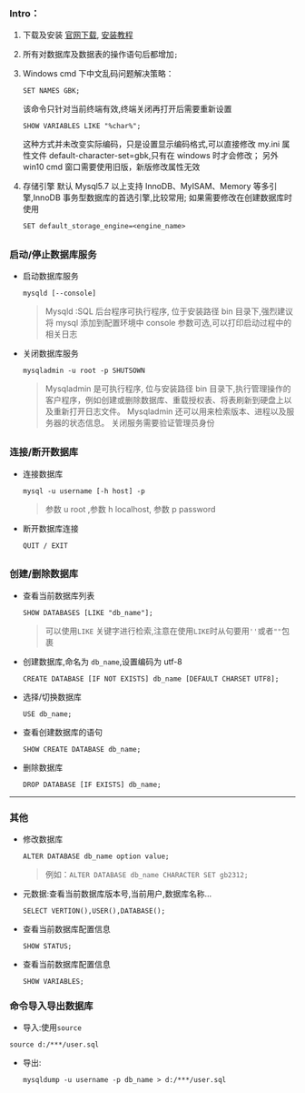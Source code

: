 ### Intro：

1. 下载及安装
   [官网下载](https://dev.mysql.com/downloads/mysql/), [安装教程](http://c.biancheng.net/view/2376.html)

2. 所有对数据库及数据表的操作语句后都增加`;`
3. Windows cmd 下中文乱码问题解决策略：

   ```mysql
   SET NAMES GBK;
   ```

   该命令只针对当前终端有效,终端关闭再打开后需要重新设置

   ```mysql
   SHOW VARIABLES LIKE "%char%";
   ```

   这种方式并未改变实际编码，只是设置显示编码格式,可以直接修改 my.ini 属性文件 default-character-set=gbk,只有在 windows 时才会修改；
   另外 win10 cmd 窗口需要使用旧版，新版修改属性无效

4. 存储引擎
   默认 Mysql5.7 以上支持 InnoDB、MyISAM、Memory 等多引擎,InnoDB 事务型数据库的首选引擎,比较常用;
   如果需要修改在创建数据库时使用

   ```mysql
   SET default_storage_engine=<engine_name>
   ```

## <p>

### 启动/停止数据库服务

- 启动数据库服务

  ```mysql
  mysqld [--console]
  ```

  > Mysqld :SQL 后台程序可执行程序, 位于安装路径 bin 目录下,强烈建议将 mysql 添加到配置环境中
  > console 参数可选,可以打印启动过程中的相关日志

- 关闭数据库服务

  ```mysql
  mysqladmin -u root -p SHUTSOWN
  ```

  > Mysqladmin 是可执行程序, 位与安装路径 bin 目录下,执行管理操作的客户程序，例如创建或删除数据库、重载授权表、将表刷新到硬盘上以及重新打开日志文件。
  > Mysqladmin 还可以用来检索版本、进程以及服务器的状态信息。
  > 关闭服务需要验证管理员身份

## <p>

### 连接/断开数据库

- 连接数据库

  ```mysql
  mysql -u username [-h host] -p
  ```

  > 参数 u root ,参数 h localhost, 参数 p password

- 断开数据库连接

  ```mysql
  QUIT / EXIT
  ```

## <p>

### 创建/删除数据库

- 查看当前数据库列表

  ```mysql
  SHOW DATABASES [LIKE "db_name"];
  ```

  > 可以使用`LIKE` 关键字进行检索,注意在使用`LIKE`时从句要用`''`或者`""`包裹

- 创建数据库,命名为 `db_name`,设置编码为 utf-8

  ```mysql
  CREATE DATABASE [IF NOT EXISTS] db_name [DEFAULT CHARSET UTF8];
  ```

- 选择/切换数据库

  ```mysql
  USE db_name;
  ```

- 查看创建数据库的语句

  ```mysql
  SHOW CREATE DATABASE db_name;
  ```

- 删除数据库

  ```mysql
  DROP DATABASE [IF EXISTS] db_name;
  ```

---

<p>

### 其他

- 修改数据库

  ```mysql
  ALTER DATABASE db_name option value;
  ```

  > 例如：`ALTER DATABASE db_name CHARACTER SET gb2312;`

* 元数据:查看当前数据库版本号,当前用户,数据库名称...

  ```mysql
  SELECT VERTION(),USER(),DATABASE();
  ```

* 查看当前数据库配置信息

  ```mysql
  SHOW STATUS;
  ```

* 查看当前数据库配置信息

  ```mysql
  SHOW VARIABLES;
  ```

### 命令导入导出数据库

- 导入:使用`source`

```
source d:/***/user.sql
```

- 导出:
  ```
  mysqldump -u username -p db_name > d:/***/user.sql
  ```
